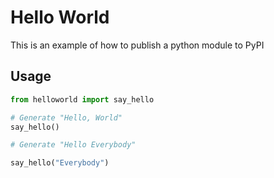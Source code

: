 # Hello World

This is an example of how to publish a python module to PyPI

## Usage

```python
from helloworld import say_hello

# Generate "Hello, World"
say_hello()

# Generate "Hello Everybody"

say_hello("Everybody")
```

